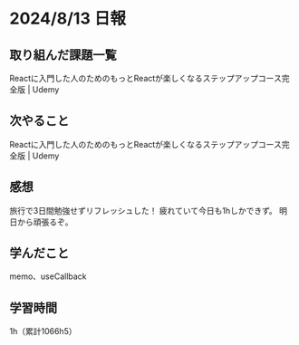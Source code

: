 # 2024/8/13 日報
## 取り組んだ課題一覧
Reactに入門した人のためのもっとReactが楽しくなるステップアップコース完全版 | Udemy

## 次やること
Reactに入門した人のためのもっとReactが楽しくなるステップアップコース完全版 | Udemy

## 感想
旅行で3日間勉強せずリフレッシュした！
疲れていて今日も1hしかできず。
明日から頑張るぞ。

## 学んだこと
memo、useCallback


## 学習時間
1h（累計1066h5）
